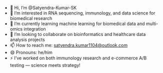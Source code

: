 - 👋 Hi, I’m @Satyendra-Kumar-SK
- 👀 I’m interested in RNA sequencing, immunology, and data science for biomedical research 
- 🌱 I’m currently learning machine learning for biomedical data and multi-omics integration
- 💞️ I’m looking to collaborate on bioinformatics and healthcare data analysis projects 
- 📫 How to reach me: satyendra.kumar1104@outlook.com
- 😄 Pronouns: he/him  
- ⚡ I’ve worked on both immunology research and e-commerce A/B testing — science meets strategy!

<!---
Satyendra-Kumar-SK/Satyendra-Kumar-SK is a ✨ special ✨ repository because its `README.md` (this file) appears on your GitHub profile.
You can click the Preview link to take a look at your changes.
--->
